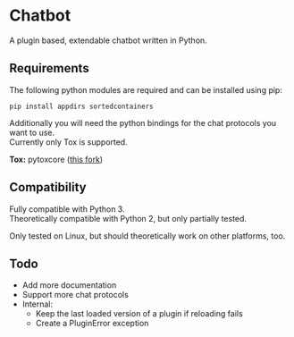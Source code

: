 # Chatbot
A plugin based, extendable chatbot written in Python.

## Requirements
The following python modules are required and can be installed using pip:

```shell
pip install appdirs sortedcontainers
```

Additionally you will need the python bindings for the chat protocols you want to use.<br>
Currently only Tox is supported.

**Tox:** pytoxcore ([this fork](https://github.com/mphe/pytoxcore))


## Compatibility

Fully compatible with Python 3.<br>
Theoretically compatible with Python 2, but only partially tested.

Only tested on Linux, but should theoretically work on other platforms, too.


## Todo
* Add more documentation
* Support more chat protocols
* Internal:
    * Keep the last loaded version of a plugin if reloading fails
    * Create a PluginError exception
